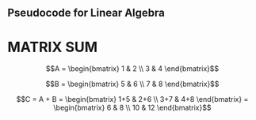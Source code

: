 ## Pseudocode for Linear Algebra
# MATRIX SUM



$$A = \begin{bmatrix} 1 & 2 \\ 
3 & 4 \end{bmatrix}$$

$$B = \begin{bmatrix} 5 & 6 \\ 
7 & 8 \end{bmatrix}$$

$$C = A + B = \begin{bmatrix} 1+5 & 2+6 \\ 
3+7 & 4+8 \end{bmatrix} = \begin{bmatrix} 6 & 8 \\
10 & 12 \end{bmatrix}$$

